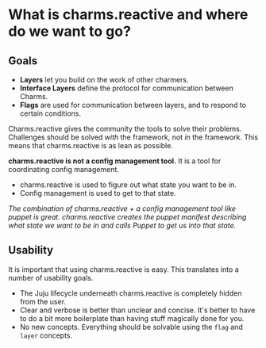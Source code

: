 # What is charms.reactive and where do we want to go?

## Goals

 - **Layers** let you build on the work of other charmers.
 - **Interface Layers** define the protocol for communication between Charms.
 - **Flags** are used for communication between layers, and to respond to certain conditions.

Charms.reactive gives the community the tools to solve their problems. Challenges should be solved *with* the framework, not *in* the framework. This means that charms.reactive is as lean as possible.

**charms.reactive is not a config management tool.** It is a tool for coordinating config management.

 - charms.reactive is used to figure out what state you want to be in.
 - Config management is used to get to that state.

*The combination of charms.reactive + a config management tool like puppet is great. charms.reactive creates the puppet manifest describing what state we want to be in and calls Puppet to get us into that state.*

## Usability

It is important that using charms.reactive is easy. This translates into a number of usability goals.

 - The Juju lifecycle underneath charms.reactive is completely hidden from the user.
 - Clear and verbose is better than unclear and concise. It's better to have to do a bit more boilerplate than having stuff magically done for you.
 - No new concepts. Everything should be solvable using the `flag` and `layer` concepts.
